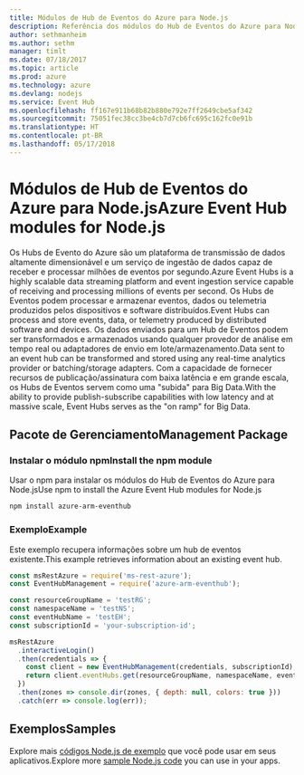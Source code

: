 ```yaml
---
title: Módulos de Hub de Eventos do Azure para Node.js
description: Referência dos módulos do Hub de Eventos do Azure para Node.js
author: sethmanheim
ms.author: sethm
manager: timlt
ms.date: 07/18/2017
ms.topic: article
ms.prod: azure
ms.technology: azure
ms.devlang: nodejs
ms.service: Event Hub
ms.openlocfilehash: ff167e911b68b82b880e792e7ff2649cbe5af342
ms.sourcegitcommit: 75051fec38cc3be4cb7d7cb6fc695c162fc0e91b
ms.translationtype: HT
ms.contentlocale: pt-BR
ms.lasthandoff: 05/17/2018
---
```

# <a name="azure-event-hub-modules-for-nodejs"></a><span data-ttu-id="31f0b-103">Módulos de Hub de Eventos do Azure para Node.js</span><span class="sxs-lookup"><span data-stu-id="31f0b-103">Azure Event Hub modules for Node.js</span></span>

<span data-ttu-id="31f0b-104">Os Hubs de Evento do Azure são um plataforma de transmissão de dados altamente dimensionável e um serviço de ingestão de dados capaz de receber e processar milhões de eventos por segundo.</span><span class="sxs-lookup"><span data-stu-id="31f0b-104">Azure Event Hubs is a highly scalable data streaming platform and event ingestion service capable of receiving and processing millions of events per second.</span></span> <span data-ttu-id="31f0b-105">Os Hubs de Eventos podem processar e armazenar eventos, dados ou telemetria produzidos pelos dispositivos e software distribuídos.</span><span class="sxs-lookup"><span data-stu-id="31f0b-105">Event Hubs can process and store events, data, or telemetry produced by distributed software and devices.</span></span> <span data-ttu-id="31f0b-106">Os dados enviados para um Hub de Eventos podem ser transformados e armazenados usando qualquer provedor de análise em tempo real ou adaptadores de envio em lote/armazenamento.</span><span class="sxs-lookup"><span data-stu-id="31f0b-106">Data sent to an event hub can be transformed and stored using any real-time analytics provider or batching/storage adapters.</span></span> <span data-ttu-id="31f0b-107">Com a capacidade de fornecer recursos de publicação/assinatura com baixa latência e em grande escala, os Hubs de Eventos servem como uma "subida" para Big Data.</span><span class="sxs-lookup"><span data-stu-id="31f0b-107">With the ability to provide publish-subscribe capabilities with low latency and at massive scale, Event Hubs serves as the "on ramp" for Big Data.</span></span>

## <a name="management-package"></a><span data-ttu-id="31f0b-108">Pacote de Gerenciamento</span><span class="sxs-lookup"><span data-stu-id="31f0b-108">Management Package</span></span>

### <a name="install-the-npm-module"></a><span data-ttu-id="31f0b-109">Instalar o módulo npm</span><span class="sxs-lookup"><span data-stu-id="31f0b-109">Install the npm module</span></span> 

<span data-ttu-id="31f0b-110">Usar o npm para instalar os módulos do Hub de Eventos do Azure para Node.js</span><span class="sxs-lookup"><span data-stu-id="31f0b-110">Use npm to install the Azure Event Hub modules for Node.js</span></span>

```bash
npm install azure-arm-eventhub
```

### <a name="example"></a><span data-ttu-id="31f0b-111">Exemplo</span><span class="sxs-lookup"><span data-stu-id="31f0b-111">Example</span></span>

<span data-ttu-id="31f0b-112">Este exemplo recupera informações sobre um hub de eventos existente.</span><span class="sxs-lookup"><span data-stu-id="31f0b-112">This example retrieves information about an existing event hub.</span></span>

```javascript
const msRestAzure = require('ms-rest-azure');
const EventHubManagement = require('azure-arm-eventhub');

const resourceGroupName = 'testRG';
const namespaceName = 'testNS';
const eventHubName = 'testEH';
const subscriptionId = 'your-subscription-id';

msRestAzure
  .interactiveLogin()
  .then(credentials => {
    const client = new EventHubManagement(credentials, subscriptionId);
    return client.eventHubs.get(resourceGroupName, namespaceName, eventHubName);
  })
  .then(zones => console.dir(zones, { depth: null, colors: true }))
  .catch(err => console.log(err));
```

## <a name="samples"></a><span data-ttu-id="31f0b-113">Exemplos</span><span class="sxs-lookup"><span data-stu-id="31f0b-113">Samples</span></span>

<span data-ttu-id="31f0b-114">Explore mais [códigos Node.js de exemplo](https://azure.microsoft.com/resources/samples/?platform=nodejs) que você pode usar em seus aplicativos.</span><span class="sxs-lookup"><span data-stu-id="31f0b-114">Explore more [sample Node.js code](https://azure.microsoft.com/resources/samples/?platform=nodejs) you can use in your apps.</span></span>
